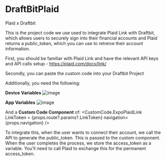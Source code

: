 # DraftBitPlaid
Plaid x Draftbit

This is the project code we use used to integrate Plaid Link with Draftbit, which allows users to securely sign into their financial accounts and Plaid returns a public_token, which you can use to retreive their account information. 

First, you should be familiar with Plaid Link and have the relevant API keys and API calls setup - https://plaid.com/docs/link/

Secondly, you can paste the custom code into your Draftbit Project

Additionally, you need the following:

**Device Variables**
![image](https://user-images.githubusercontent.com/15810675/144014596-d02d402c-828e-4535-b2d6-452586d96b19.png)

**App Variables**
![image](https://user-images.githubusercontent.com/15810675/144014658-c127c44a-3a5a-448e-a067-723318dd1d11.png)

And a **Custom Code Component** of:
<CustomCode.ExpoPlaidLink 
LinkToken = {props.route?.params?.LinkToken}
navigation={props.navigation}
/>

To integrate this, when the user wants to connect their account, we call the API to generate the public_token.
This is passed to the custom component.
When the user completes the process, we store the access_token as a variable. You'll need to call Plaid to exchange this for the permanent access_token.
